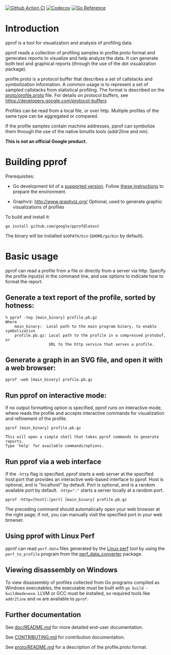 [![Github Action CI](https://github.com/google/pprof/workflows/ci/badge.svg)](https://github.com/google/pprof/actions)
[![Codecov](https://codecov.io/gh/google/pprof/graph/badge.svg)](https://codecov.io/gh/google/pprof)
[![Go Reference](https://pkg.go.dev/badge/github.com/google/pprof/profile.svg)](https://pkg.go.dev/github.com/google/pprof/profile)

# Introduction

pprof is a tool for visualization and analysis of profiling data.

pprof reads a collection of profiling samples in profile.proto format and
generates reports to visualize and help analyze the data. It can generate both
text and graphical reports (through the use of the dot visualization package).

profile.proto is a protocol buffer that describes a set of callstacks
and symbolization information. A common usage is to represent a set of
sampled callstacks from statistical profiling. The format is
described on the [proto/profile.proto](./proto/profile.proto) file. For details on protocol
buffers, see https://developers.google.com/protocol-buffers

Profiles can be read from a local file, or over http. Multiple
profiles of the same type can be aggregated or compared.

If the profile samples contain machine addresses, pprof can symbolize
them through the use of the native binutils tools (addr2line and nm).

**This is not an official Google product.**

# Building pprof

Prerequisites:

- Go development kit of a [supported version](https://golang.org/doc/devel/release.html#policy).
  Follow [these instructions](http://golang.org/doc/code.html) to prepare
  the environment.

- Graphviz: http://www.graphviz.org/
  Optional, used to generate graphic visualizations of profiles

To build and install it:

    go install github.com/google/pprof@latest

The binary will be installed `$GOPATH/bin` (`$HOME/go/bin` by default).

# Basic usage

pprof can read a profile from a file or directly from a server via http.
Specify the profile input(s) in the command line, and use options to
indicate how to format the report.

## Generate a text report of the profile, sorted by hotness:

```
% pprof -top [main_binary] profile.pb.gz
Where
    main_binary:  Local path to the main program binary, to enable symbolization
    profile.pb.gz: Local path to the profile in a compressed protobuf, or
                   URL to the http service that serves a profile.
```

## Generate a graph in an SVG file, and open it with a web browser:

```
pprof -web [main_binary] profile.pb.gz
```

## Run pprof on interactive mode:

If no output formatting option is specified, pprof runs on interactive mode,
where reads the profile and accepts interactive commands for visualization and
refinement of the profile.

```
pprof [main_binary] profile.pb.gz

This will open a simple shell that takes pprof commands to generate reports.
Type 'help' for available commands/options.
```

## Run pprof via a web interface

If the `-http` flag is specified, pprof starts a web server at
the specified host:port that provides an interactive web-based interface to pprof.
Host is optional, and is "localhost" by default. Port is optional, and is a
random available port by default. `-http=":"` starts a server locally at
a random port.

```
pprof -http=[host]:[port] [main_binary] profile.pb.gz
```

The preceding command should automatically open your web browser at
the right page; if not, you can manually visit the specified port in
your web browser.

## Using pprof with Linux Perf

pprof can read `perf.data` files generated by the
[Linux perf](https://perf.wiki.kernel.org/index.php/Main_Page) tool by using the
`perf_to_profile` program from the
[perf_data_converter](https://github.com/google/perf_data_converter) package.

## Viewing disassembly on Windows

To view disassembly of profiles collected from Go programs compiled as Windows executables,
the executable must be built with `go build -buildmode=exe`. LLVM or GCC must be installed,
so required tools like `addr2line` and `nm` are available to `pprof`.

## Further documentation

See [doc/README.md](doc/README.md) for more detailed end-user documentation.

See [CONTRIBUTING.md](CONTRIBUTING.md) for contribution documentation.

See [proto/README.md](proto/README.md) for a description of the profile.proto format.
